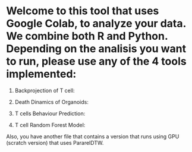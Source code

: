 # Welcome to this tool that uses Google Colab, to analyze your data. We combine both R and Python. Depending on the analisis you want to run, please use any of the 4 tools implemented:
1) Backprojection of T cell:

2) Death Dinamics of Organoids:

3) T cells Behaviour Prediction:

4) T cell Random Forest Model:

Also, you have another file that contains a version that runs using GPU (scratch version) that uses PararelDTW.
